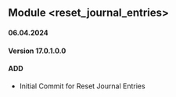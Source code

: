 ## Module <reset_journal_entries>

#### 06.04.2024
#### Version 17.0.1.0.0
#### ADD
- Initial Commit  for Reset Journal Entries
